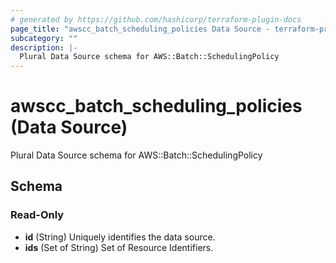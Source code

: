 ```yaml
---
# generated by https://github.com/hashicorp/terraform-plugin-docs
page_title: "awscc_batch_scheduling_policies Data Source - terraform-provider-awscc"
subcategory: ""
description: |-
  Plural Data Source schema for AWS::Batch::SchedulingPolicy
---
```


# awscc_batch_scheduling_policies (Data Source)

Plural Data Source schema for AWS::Batch::SchedulingPolicy



<!-- schema generated by tfplugindocs -->
## Schema

### Read-Only

- **id** (String) Uniquely identifies the data source.
- **ids** (Set of String) Set of Resource Identifiers.


